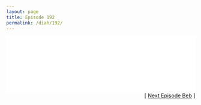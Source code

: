 ```yaml
---
layout: page
title: Episode 192
permalink: /diah/192/
---
```


<iframe allowfullscreen="true" frameborder="0" style="width:100%;" marginheight="0" marginwidth="0" mozallowfullscreen="true" scrolling="NO" src="//gdriveplayer.us/embed2.php?link=RAGEhShIKYarMPXZVnc49wsoo2jw4Z3RCWjs69iJdcU6%252B1kNggOFlJz2u1E48V8hP3saArHnsmdb%252B49mIncVd2KTddrvEqCyE4kyXY9vlFo%252B%252BX06Dsk3rvAEvKao1eZ5%252FnjSGfsqpUZoY53iR8yAUD4xrCPUvfC09Xx%252BMZHwJu2Yu7IjWtjF9PAGP6X13dbzgyLKG7cdQxOgzRILwvKu99&amp;no_adult=yes" webkitallowfullscreen="true"></iframe>

<div align="right">[ <a href="/diah/193/">Next Episode Beb</a> ]</div>

